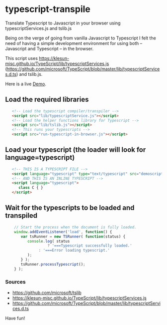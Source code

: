 # typescript-transpile
Translate Typescript to Javascript in your browser using typescriptServices.js and tslib.js

Being on the verge of going from vanilla Javascript to Typescript I felt the need of
having a simple development environment for using both – Javascript and Typescript –
in the browser.

This script uses https://klesun-misc.github.io/TypeScript/lib/typescriptServices.js (https://github.com/microsoft/TypeScript/blob/master/lib/typescriptServices.d.ts)
and tslib.js.

Here is a live [Demo](https://www.int2byte.de/public/typescript-transpile/ts-runner.html "Demo").

## Load the required libraries
```html
   <!-- Load the typescript compiler/transpiler -->
   <script src="lib/typescriptService.js"></script>
   <!-- Load the helper functions library for Typescript -->
   <script src="lib/tslib.js"></script>
   <!-- This runs your typescripts -->
   <script src="run-typescript-in-browser.js"></script>
```

## Load your typescript (the loader will look for language=typescript)
```html
   <!-- THIS IS A TYPESCRIPT FILE -->
   <script language="typescript" type="text/typescript" src="demoscript1.ts"></script>
   <!-- AND THIS IS AN INLINE TYPESCRIPT -->
   <script language="typescript">
      class C { }
   </script>
```

## Wait for the typescripts to be loaded and transpiled
```javascript
    // Start the process when the document is fully loaded.
    window.addEventListener('load', function() {
       var tsRunner = new TSRunner( function(status) {
          console.log( status
	               ? '===Typescript successfully loaded.'
		       : '===Error loading typescript.'
          );
       } );
       tsRunner.processTypescript();
    } );
```


### Sources
* https://github.com/microsoft/tslib
* https://klesun-misc.github.io/TypeScript/lib/typescriptServices.js
* https://github.com/microsoft/TypeScript/blob/master/lib/typescriptServices.d.ts


Have fun!